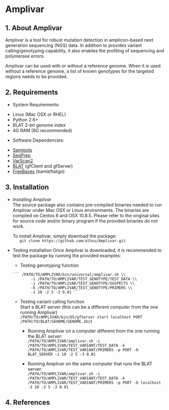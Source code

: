 Amplivar
========

## 1. About Amplivar    
Amplivar is a tool for robust mutation detection in amplicon-based next generation sequencing (NGS) data. 
In addition to provides variant calling/genotyping capability, it also enables the profiling of sequencing and polymerase errors.   

Amplivar can be used with or without a reference genome. When it is used without a reference genome, a list of known genotypes 
for the targeted regions needs to be provided. 

## 2. Requirements  
+ System Requirements:     
 * Linux (Mac OSX or RHEL)  
 * Python 2.6+  
 * BLAT 2-bit genome index  
 * 4G RAM (8G recommended)

+ Software Dependencies:  
 * [Samtools](http://samtools.sourceforge.net/)   
 * [SeqPrep](https://github.com/jstjohn/SeqPrep)      
 * [VarScan2](http://varscan.sourceforge.net/)
 * [BLAT](http://hgdownload.cse.ucsc.edu/admin/exe/) (gfClient and gfServer)  
 * [FreeBayes](https://github.com/ekg/freebayes) (bamleftalign)   


## 3. Installation    
* *Installing Amplivar*   
  The source package also contains pre-compiled binaries needed to run Amplivar under Mac OSX or Linux environments. The binaries are compiled
  on Centos 6 and OSX 10.8.5. Please refer to the original sites for source code and/or binary program if the provided binaries do not work.
  
  To install Amplivar, simply download the package:   
  ```    git clone https://github.com/alhsu/Amplivar.git    ```  
  

* Testing installation
    Once Amplivar is downloaded, it is recommended to test the package by running the provided examples:  
    * Testing genotyping function  
    ~~~
    ``` /PATH/TO/AMPLIVAR/bin/universal/amplivar.sh \\  
            -i /PATH/TO/AMPLIVAR/TEST_GENOTYPE/TEST_DATA \\  
            -j /PATH/TO/AMPLIVAR/TEST_GENOTYPE/SUSPECTS \\  
            -k /PATH/TO/AMPLIVAR/TEST_GENOTYPE/PRIMERS \\  
            -1 10 -2 5 -3 0.01 ```
    ~~~   
  
    * Testing variant calling function  
    Start a BLAT server (this can be a different computer from the one running Amplivar)  
    ``` /PATH/TO/AMPLIVAR/bin/OS/gfServer start localhost PORT /PATH/TO/BLAT/GENOME/GENOME.2bit ```   
      * Running Amplivar on a computer different from the one running the BLAT server:  
    ``` /PATH/TO/AMPLIVAR/amplivar.sh -i /PATH/TO/AMPLIVAR/TEST_VARIANT/TEST_DATA -k /PATH/TO/AMPLIVAR/TEST_VARIANT/PRIMERS -p PORT -b BLAT_SERVER -1 10 -2 5 -3 0.01 ```   
    
      * Running Amplivar on the same computer that runs the BLAT server:  
    ``` /PATH/TO/AMPLIVAR/amplivar.sh -i /PATH/TO/AMPLIVAR/TEST_VARIANT/TEST_DATA -k /PATH/TO/AMPLIVAR/TEST_VARIANT/PRIMERS -p PORT -b localhost -1 10 -2 5 -3 0.01 ```      

## 4. References






